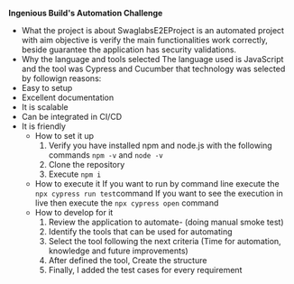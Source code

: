 **Ingenious Build's Automation Challenge**
 - What the project is about
SwaglabsE2EProject is an automated project with aim objective is verify the  main functionalities work correctly, beside guarantee the application has security validations.
  - Why the language and tools selected
  The language used is JavaScript   and the tool was Cypress and Cucumber  that technology was selected by followign reasons:
-  Easy to setup
- Excellent documentation
- It is scalable
- Can be integrated in CI/CD
- It is friendly
  - How to set it up
	  1.  Verify you have installed npm and node.js with the following commands `npm -v` and `node -v`
	  2. Clone the repository
	  3. Execute `npm i`
  - How to execute it
	  If you want to run by command line execute the `npx cypress run test`command 
	  If you want to see the execution in live then execute the `npx cypress open` command
  - How to develop for it
	  1. Review the application to automate- (doing manual  smoke test)
	  2. Identify the tools that can be used for automating
	  3. Select the tool following the next criteria (Time for automation, knowledge and future improvements)
	  4.  After defined the tool, Create the structure
	  5. Finally, I added the test cases for every requirement
